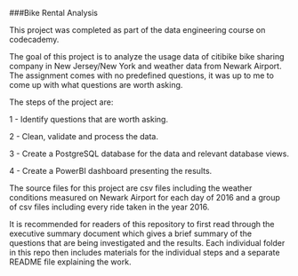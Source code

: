 ###Bike Rental Analysis

This project was completed as part of the data engineering course on codecademy. 

The goal of this project is to analyze the usage data of citibike bike sharing company in New Jersey/New York and weather data from Newark Airport. The assignment comes with no predefined questions, it was up to me to come up with what questions are worth asking.

The steps of the project are: 

1 - Identify questions that are worth asking.  

2 - Clean, validate and process the data. 

3 - Create a PostgreSQL database for the data and relevant database views.

4 - Create a PowerBI dashboard presenting the results. 

The source files for this project are csv files including the weather conditions measured on Newark Airport for each day of 2016 and a group of csv files including every ride taken in the year 2016. 

It is recommended for readers of this repository to first read through the executive summary document which gives a brief summary of the questions that are being investigated and the results. Each individual folder in this repo then includes materials for the individual steps and a separate README file explaining the work. 
